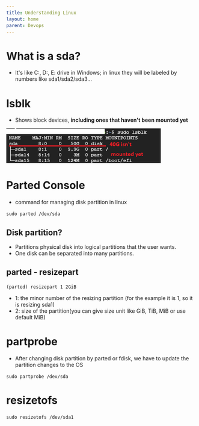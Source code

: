 ```yaml
---
title: Understanding Linux 
layout: home
parent: Devops 
---
```


# What is a sda?

* It's like C:, D:, E: drive in Windows; in linux they will be labeled by numbers like sda1/sda2/sda3...

# lsblk
* Shows block devices, **including ones that haven't been mounted yet**

![understandinglinux](../../images/understandinglinux1.png)


# Parted Console
* command for managing disk partition in linux

```shell
sudo parted /dev/sda
```

## Disk partition?
* Partitions physical disk into logical partitions that the user wants.
* One disk can be separated into many partitions.


## parted - resizepart
```shell
(parted) resizepart 1 2GiB
```

* 1: the minor number of the resizing partition (for the example it is 1, so it is resizing sda1)
* 2: size of the partition(you can give size unit like GiB, TiB, MiB or use default MiB)

# partprobe
* After changing disk partition by parted or fdisk, we have to update the partition changes to the OS

```shell
sudo partprobe /dev/sda
```


# resizetofs

```shell
sudo resizetofs /dev/sda1
```